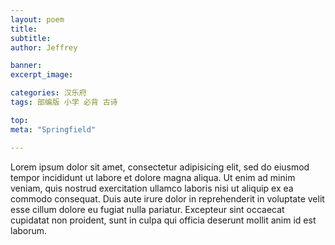 ```yaml
---
layout: poem
title: 
subtitle: 
author: Jeffrey

banner:
excerpt_image: 

categories: 汉乐府 
tags: 部编版 小学 必背 古诗

top: 
meta: "Springfield"

---
```




Lorem ipsum dolor sit amet, consectetur adipisicing elit, sed do eiusmod tempor incididunt ut labore et dolore magna aliqua. Ut enim ad minim veniam, quis nostrud exercitation ullamco laboris nisi ut aliquip ex ea commodo consequat. Duis aute irure dolor in reprehenderit in voluptate velit esse cillum dolore eu fugiat nulla pariatur. Excepteur sint occaecat cupidatat non proident, sunt in culpa qui officia deserunt mollit anim id est laborum.
